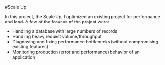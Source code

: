 #Scale Up

In this project, the Scale Up, I optimized an existing project for performance and load. A few of the focuses of the project were:

* Handling a database with large numbers of records
* Handling heavy request volume/throughput
* Diagnosing and fixing performance bottlenecks (without compromising existing features)
* Monitoring production (error and performance) behavior of an application
